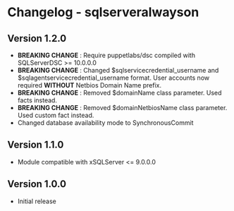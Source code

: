 # Changelog - sqlserveralwayson #

## Version 1.2.0
- **BREAKING CHANGE** : Require puppetlabs/dsc compiled with SQLServerDSC >= 10.0.0.0
- **BREAKING CHANGE** : Changed $sqlservicecredential_username and  $sqlagentservicecredential_username format. User accounts now required **WITHOUT** Netbios Domain Name prefix.
- **BREAKING CHANGE** : Removed $domainName class parameter. Used facts instead.
- **BREAKING CHANGE** : Removed $domainNetbiosName class parameter. Used custom fact instead.
- Changed database availability mode to SynchronousCommit


## Version 1.1.0
- Module compatible with xSQLServer <= 9.0.0.0

## Version 1.0.0
- Initial release
